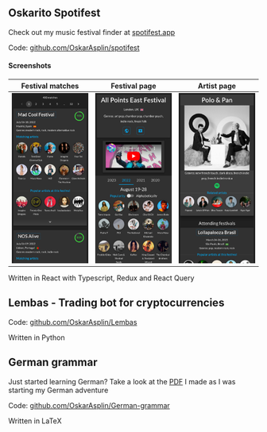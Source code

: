 ## Oskarito Spotifest

Check out my music festival finder at [spotifest.app](https://www.spotifest.app/)

Code: [github.com/OskarAsplin/spotifest](https://github.com/OskarAsplin/spotifest)

#### Screenshots

<table width="100%">
  <thead>
    <tr>
      <th width="33.3%">Festival matches</th>
      <th width="33.3%">Festival page</th>
      <th width="33.3%">Artist page</th>
    </tr>
  </thead>
  <tbody>
    <tr>
      <td width="33.3%"><img src="https://github.com/OskarAsplin/spotifest/raw/master/screenshots/matches.png"/></td>
      <td width="33.3%"><img src="https://github.com/OskarAsplin/spotifest/raw/master/screenshots/festival-page.png"/></td>
      <td width="33.3%"><img src="https://github.com/OskarAsplin/spotifest/raw/master/screenshots/artist-page.png"/></td>
    </tr>
  </tbody>
</table>

Written in React with Typescript, Redux and React Query

## Lembas - Trading bot for cryptocurrencies

Code: [github.com/OskarAsplin/Lembas](https://github.com/OskarAsplin/Lembas)

Written in Python

## German grammar

Just started learning German? Take a look at the [PDF](https://github.com/OskarAsplin/German-grammar/raw/master/German_grammar.pdf) I made as I was starting my German adventure

Code: [github.com/OskarAsplin/German-grammar](https://github.com/OskarAsplin/German-grammar)

Written in LaTeX
